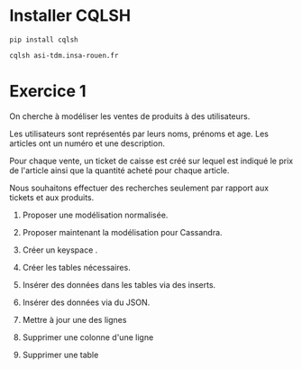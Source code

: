 # Installer CQLSH

`pip install cqlsh`

`cqlsh asi-tdm.insa-rouen.fr`

# Exercice 1

On cherche à modéliser les ventes de produits à des utilisateurs.

Les utilisateurs sont représentés par leurs noms, prénoms et age. Les articles ont un numéro et une description. 

Pour chaque vente, un ticket de caisse est créé sur lequel est indiqué le prix de l'article ainsi que la quantité acheté pour chaque article.

Nous souhaitons effectuer des recherches seulement par rapport aux tickets et aux produits.

1) Proposer une modélisation normalisée.

2) Proposer maintenant la modélisation pour Cassandra.

3) Créer un keyspace <nom>.

4) Créer les tables nécessaires.

5) Insérer des données dans les tables via des inserts.

6) Insérer des données via du JSON.

7) Mettre à jour une des lignes

8) Supprimer une colonne d'une ligne

9) Supprimer une table